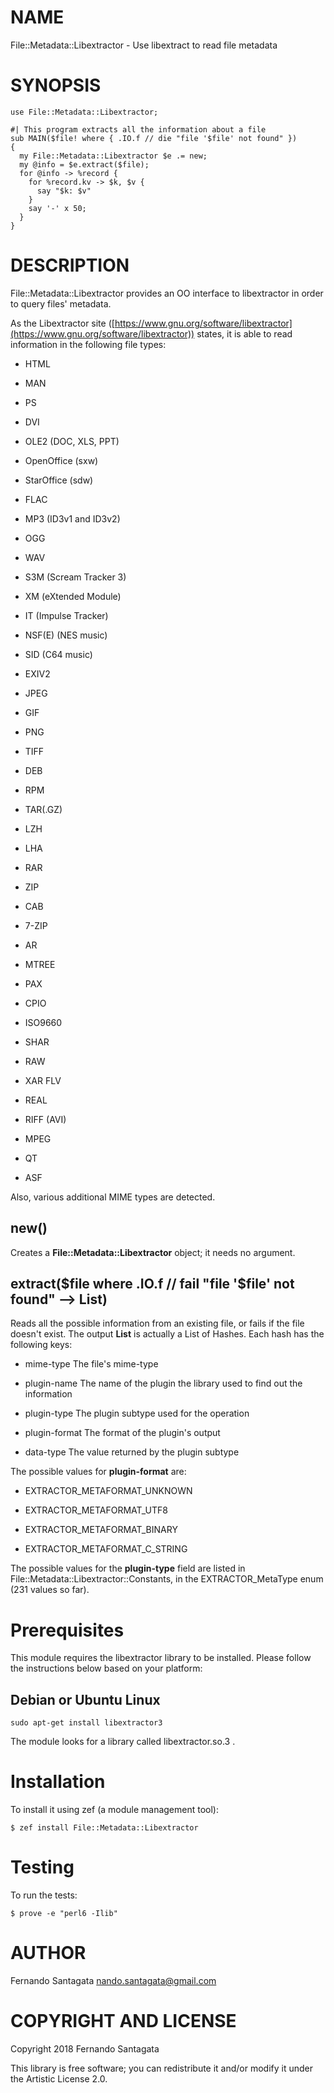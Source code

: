 NAME
====

File::Metadata::Libextractor - Use libextract to read file metadata

SYNOPSIS
========

    use File::Metadata::Libextractor;

    #| This program extracts all the information about a file
    sub MAIN($file! where { .IO.f // die "file '$file' not found" })
    {
      my File::Metadata::Libextractor $e .= new;
      my @info = $e.extract($file);
      for @info -> %record {
        for %record.kv -> $k, $v {
          say "$k: $v"
        }
        say '-' x 50;
      }
    }

DESCRIPTION
===========

File::Metadata::Libextractor provides an OO interface to libextractor in order to query files' metadata.

As the Libextractor site ([https://www.gnu.org/software/libextractor](https://www.gnu.org/software/libextractor)) states, it is able to read information in the following file types:

  * HTML

  * MAN

  * PS

  * DVI

  * OLE2 (DOC, XLS, PPT)

  * OpenOffice (sxw)

  * StarOffice (sdw)

  * FLAC

  * MP3 (ID3v1 and ID3v2)

  * OGG

  * WAV

  * S3M (Scream Tracker 3)

  * XM (eXtended Module)

  * IT (Impulse Tracker)

  * NSF(E) (NES music)

  * SID (C64 music)

  * EXIV2

  * JPEG

  * GIF

  * PNG

  * TIFF

  * DEB

  * RPM

  * TAR(.GZ)

  * LZH

  * LHA

  * RAR

  * ZIP

  * CAB

  * 7-ZIP

  * AR

  * MTREE

  * PAX

  * CPIO

  * ISO9660

  * SHAR

  * RAW

  * XAR FLV

  * REAL

  * RIFF (AVI)

  * MPEG

  * QT

  * ASF

Also, various additional MIME types are detected.

new()
-----

Creates a **File::Metadata::Libextractor** object; it needs no argument.

extract($file where .IO.f // fail "file '$file' not found" --> List)
--------------------------------------------------------------------

Reads all the possible information from an existing file, or fails if the file doesn't exist. The output **List** is actually a List of Hashes. Each hash has the following keys:

  * mime-type The file's mime-type

  * plugin-name The name of the plugin the library used to find out the information

  * plugin-type The plugin subtype used for the operation

  * plugin-format The format of the plugin's output

  * data-type The value returned by the plugin subtype

The possible values for **plugin-format** are:

  * EXTRACTOR_METAFORMAT_UNKNOWN

  * EXTRACTOR_METAFORMAT_UTF8

  * EXTRACTOR_METAFORMAT_BINARY

  * EXTRACTOR_METAFORMAT_C_STRING

The possible values for the **plugin-type** field are listed in File::Metadata::Libextractor::Constants, in the EXTRACTOR_MetaType enum (231 values so far).

Prerequisites
=============

This module requires the libextractor library to be installed. Please follow the instructions below based on your platform:

Debian or Ubuntu Linux
----------------------

    sudo apt-get install libextractor3

The module looks for a library called libextractor.so.3 .

Installation
============

To install it using zef (a module management tool):

    $ zef install File::Metadata::Libextractor

Testing
=======

To run the tests:

    $ prove -e "perl6 -Ilib"

AUTHOR
======

Fernando Santagata <nando.santagata@gmail.com>

COPYRIGHT AND LICENSE
=====================

Copyright 2018 Fernando Santagata

This library is free software; you can redistribute it and/or modify it under the Artistic License 2.0.

